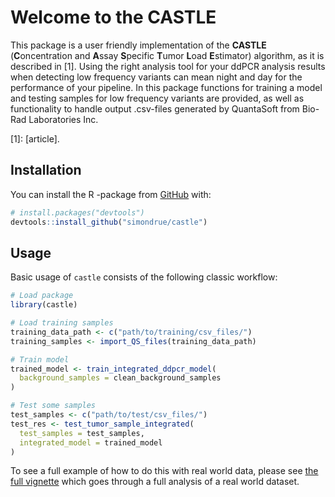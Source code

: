 
<!-- README.md is generated from README.Rmd. Please edit that file -->

# Welcome to the CASTLE

<!-- badges: start -->
<!-- badges: end -->

This package is a user friendly implementation of the **CASTLE**
(**C**oncentration and **A**ssay **S**pecific **T**umor **L**oad
**E**stimator) algorithm, as it is described in \[1\]. Using the right
analysis tool for your ddPCR analysis results when detecting low
frequency variants can mean night and day for the performance of your
pipeline. In this package functions for training a model and testing
samples for low frequency variants are provided, as well as
functionality to handle output .csv-files generated by QuantaSoft from
Bio-Rad Laboratories Inc. 

\[1\]: \[article\].

## Installation

You can install the R -package from
[GitHub](https://github.com/simondrue/castle/) with:

``` r
# install.packages("devtools")
devtools::install_github("simondrue/castle")
```

## Usage

Basic usage of `castle` consists of the following classic workflow:

``` r
# Load package
library(castle)

# Load training samples
training_data_path <- c("path/to/training/csv_files/")
training_samples <- import_QS_files(training_data_path)

# Train model
trained_model <- train_integrated_ddpcr_model(
  background_samples = clean_background_samples
)

# Test some samples
test_samples <- c("path/to/test/csv_files/")
test_res <- test_tumor_sample_integrated(
  test_samples = test_samples,
  integrated_model = trained_model
)
```

To see a full example of how to do this with real world data, please see
[the full vignette](articles/castle.html) which goes through a full
analysis of a real world dataset.
